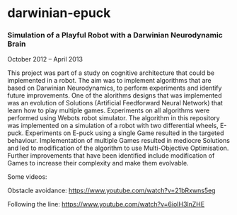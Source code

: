 # darwinian-epuck

### Simulation of a Playful Robot with a Darwinian Neurodynamic Brain
October 2012 – April 2013

This project was part of a study on cognitive architecture that could be implemented in a robot. The aim was to implement algorithms that are based on Darwinian Neurodynamics, to perform experiments and identify future improvements.
One of the alorithms designs that was implemented was an evolution of Solutions (Artificial Feedforward Neural Network) that learn how to play multiple games. Experiments on all algorithms were performed using Webots robot simulator. The algorithm in this repository was implemented on a simulation of a robot with two differential wheels, E-puck.
Experiments on E-puck using a single Game resulted in the targeted behaviour. Implementation of multiple Games resulted in mediocre Solutions and led to modification of the algorithm to use Multi-Objective Optimisation.
Further improvements that have been identified include modification of Games to increase their complexity and make them evolvable.

Some videos:

Obstacle avoidance: https://www.youtube.com/watch?v=21bRxwns5eg

Following the line: https://www.youtube.com/watch?v=6ioIH3lnZHE
